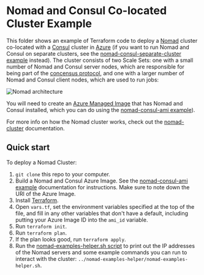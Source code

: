 # Nomad and Consul Co-located Cluster Example

This folder shows an example of Terraform code to deploy a [Nomad](https://www.nomadproject.io/) cluster co-located 
with a [Consul](https://www.consul.io/) cluster in [Azure](https://azure.microsoft.com/) (if you want to run Nomad and Consul 
on separate clusters, see the [nomad-consul-separate-cluster example](https://github.com/hashicorp/terraform-azurerm-nomad/tree/master/examples/nomad-consul-separate-cluster) 
instead). The cluster consists of two Scale Sets: one with a small number of Nomad and Consul server 
nodes, which are responsible for being part of the [concensus 
protocol](https://www.nomadproject.io/docs/internals/consensus.html), and one with a larger number of Nomad and Consul 
client nodes, which are used to run jobs:

![Nomad architecture](https://github.com/hashicorp/terraform-azurerm-nomad/tree/master/_docs/architecture-nomad-consul-colocated.png)

You will need to create an [Azure Managed Image](https://docs.microsoft.com/en-us/azure/virtual-machines/linux/build-image-with-packer) 
that has Nomad and Consul installed, which you can do using the [nomad-consul-ami example](https://github.com/hashicorp/terraform-azurerm-nomad/tree/master/examples/nomad-consul-ami)).  

For more info on how the Nomad cluster works, check out the [nomad-cluster](https://github.com/hashicorp/terraform-azurerm-nomad/tree/master/modules/nomad-cluster) documentation.

## Quick start

To deploy a Nomad Cluster:

1. `git clone` this repo to your computer.
1. Build a Nomad and Consul Azure Image. See the [nomad-consul-ami example](https://github.com/hashicorp/terraform-azurerm-nomad/tree/master/examples/nomad-consul-ami) documentation for 
   instructions. Make sure to note down the URI of the Azure Image.
1. Install [Terraform](https://www.terraform.io/).
1. Open `vars.tf`, set the environment variables specified at the top of the file, and fill in any other variables that
   don't have a default, including putting your Azure Image ID into the `ami_id` variable.
1. Run `terraform init`.
1. Run `terraform plan`.
1. If the plan looks good, run `terraform apply`.
1. Run the [nomad-examples-helper.sh script](https://github.com/hashicorp/terraform-azurerm-nomad/tree/master/examples/nomad-examples-helper/nomad-examples-helper.sh) to print out 
   the IP addresses of the Nomad servers and some example commands you can run to interact with the cluster:
   `../nomad-examples-helper/nomad-examples-helper.sh`.
   
